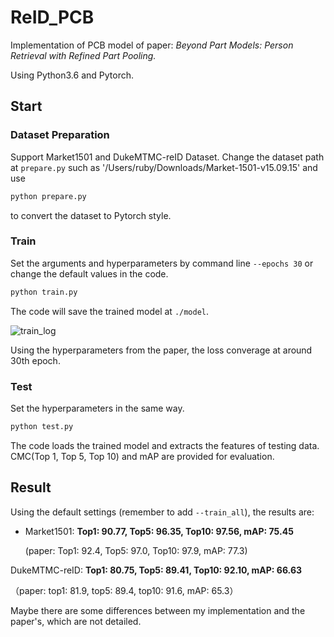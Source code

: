 # ReID_PCB

Implementation of PCB model of paper: *Beyond Part Models: Person Retrieval with Refined Part Pooling.*

Using Python3.6 and Pytorch.

## Start

### Dataset Preparation

Support Market1501 and DukeMTMC-reID Dataset. Change the dataset path at `prepare.py` such as '/Users/ruby/Downloads/Market-1501-v15.09.15' and use

```python
python prepare.py
```

to convert the dataset to Pytorch style. 

### Train

Set the arguments and hyperparameters by command line `--epochs 30` or change the default values in the code.

```python
python train.py
```

The code will save the trained model at `./model`.

![train_log](https://i.loli.net/2018/03/18/5aadfe782bed6.jpg)

Using the hyperparameters from the paper, the loss converage at around 30th epoch. 

### Test

Set the hyperparameters in the same way.

```python
python test.py
```

The code loads the trained model and extracts the features of testing data. CMC(Top 1, Top 5, Top 10) and mAP are provided for evaluation.

## Result

Using the default settings (remember to add `--train_all`), the results are:

* Market1501: **Top1: 90.77, Top5: 96.35, Top10: 97.56, mAP: 75.45**

  (paper: Top1: 92.4, Top5: 97.0, Top10: 97.9, mAP: 77.3)

DukeMTMC-reID: **Top1: 80.75, Top5: 89.41, Top10: 92.10, mAP: 66.63**

（paper: top1: 81.9, top5: 89.4, top10: 91.6, mAP: 65.3）

Maybe there are some differences between my implementation and the paper's, which are not detailed.

